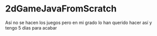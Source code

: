 # 2dGameJavaFromScratch
Así no se hacen los juegos pero en mi grado lo han querido hacer así y tengo 5 días para acabar
